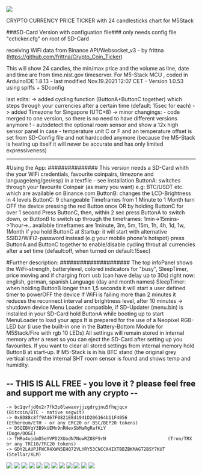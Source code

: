 ![](preview/IMG_M.jpg)


CRYPTO CURRENCY PRICE TICKER with 24 candlesticks chart for M5Stack

###SD-Card Version with configuation file###
only needs config file "ccticker.cfg" on root of SD-Card

receiving WiFi data from Binance API/Websocket_v3 - by frittna (https://github.com/frittna/Crypto_Coin_Ticker)

This will show 24 candles, the min/max price and the volume as line, date and time are from time.nist.gov timeserver.
For M5-Stack MCU , coded in ArduinoIDE 1.8.13 - last modified Nov.19.2021 12:07 CET - Version 1.0.53 using spiffs + SDconfig



last edits:    -> added cycling function (ButtonA+ButtonC together) which steps through your currencies after a certain time (default: 15sec for each)
                        -> added Timezone for Singapore (UTC+8)
                        -> minor changings: - code merged to one version, so there is no need to have different versions anymore !
                             - autodetect the optional room sensor and show a 12x high sensor panel in case
                             - temperature unit C or F and an temperature offset is set from SD-Config file and not hardcoded anymore 
                                  (because the M5-Stack is heating up itself it will never be accurate and has only limited expressiveness)
                
 

 ----------------------------------------------------------------------------------------------------------------------------

#Using the App:
###############
This version needs a SD-Card whith the your WiFi credentials, favourite coinpairs, timezone and language(eng/ger/esp) in a textfile - see installation
ButtonA: switches through your favourite Coinpair (as many you want) e.g: BTC/USDT etc. which are available on Binance.com
ButtonB: changes the LCD-Brightness in 4 levels
ButtonC: 9 changeable Timeframes from 1 Minute to 1 Month
turn OFF the device pressing the red Button once OR by holding ButtonC for over 1 second
Press ButtonC, then, within 2 sec press ButtonA to switch down, or ButtonB to switch up through the timeframes: 1min->15mins->1hour->..
available timeframes are 1minute, 3m, 5m, 15m, 1h, 4h, 1d, 1w, 1Month
if you hold ButtonC at Startup: it will start with alternative SSID2/WiFi2-password instead (e.g your mobile phone's hotspot)
press ButtonA and ButtonC together to enable/disable cycling throut all currencies after a set time (default:off, when turned on default:15sec)

#Further description:
#####################
The top infoPanel shows the WiFi-strength, batterylevel, colored indicators for "busy", SleepTimer, price moving and if charging from usb (can have delay up to 30s)
right now: english, german, spanish Language (day and month names)
SleepTimer: when holding ButtonB longer than 1,5 seconds it will start a user defined timer to powerOFF the device
If WiFi is failing more than 2 minutes it reduces the reconnect interval and brightness level, after 10 minutes -> shutdown device
Menu Loader compatible, if SD-Updater (menu.bin) is installed in your SD-Card hold ButtonA while booting up to start MenuLoader to load your apps
It is prepared for the use of a Neopixel RGB-LED bar (i use the built-in one in the Battery-Bottom Module for M5Stack/Fire with rgb 10 LEDs)
All settings will remain stored in internal memory after a reset so you can eject the SD-Card after setting up you favourites.
If you want to clear all stored settings from internal memory hold ButtonB at start-up.
If M5-Stack is in his BTC stand (the original grey vertical stand) the internal SHT room sensor is found and shows temp and humidity.


## -- THIS IS ALL FREE - you love it ? please feel free and support me with any crypto  -- ##
    -> bc1qvfjd0x2r7fk3p0lwwaxvjjzgdrgjnu5fhqjqcv               (Bitcoin/BTC - native segwit)
    -> 0x8D88c8ff9A467F0821E8d1941D206164b11F4056               (Ethereum/ETH - or any ERC20 or BSC/BEP20 tokens)
    -> D5QEBVqY3B9kUEMn9nRHexSbMaRgRafKiY                       (Doge/DOGE)
    -> THRo4ujdmD5eYVPD2XUodN7NowRZ88F9rN                       (Tron/TRX or any TRC10/TRC20 tokens)
    -> GDY2LAUPJFWCR4XWN5EHQ72VLYRY53CNCCA4IXTBBZBKMAGT2BSY7KUT (Stellar/XLM)


![](preview/IMG_1.jpg)
![](preview/IMG_0new.jpg)
![](preview/IMG_0.jpg)
![](preview/IMG_2.jpg)
![](preview/IMG_3.jpg)
![](preview/IMG_4.jpg)
![](preview/IMG_5.jpg)
![](preview/IMG_6.jpg)
![](preview/IMG_7.jpg)
![](preview/IMG_81.jpg)
![](preview/IMG_8.jpg)
![](preview/Sensor.jpg)
